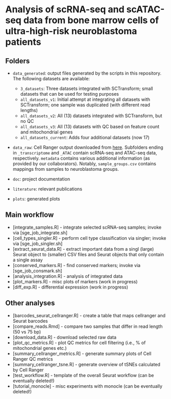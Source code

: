# Analysis of scRNA-seq and scATAC-seq data from bone marrow cells of ultra-high-risk neuroblastoma patients

## Folders

* `data_generated`: output files generated by the scripts in this repository. The following datasets are available:

  - `3_datasets`: Three datasets integrated with SCTransform; small datasets that can be used for testing purposes
  - `all_datasets_v1`: Initial attempt at integrating all datasets with SCTransform; one sample was duplicated (with different read lengths)
  - `all_datasets_v2`: All (13) datasets integrated with SCTransform, but no QC
  - `all_datasets_v3`: All (13) datasets with QC based on feature count and mitochondrial genes
  - `all_datasets_current`: Adds four additional datasets (now 17)

* `data_raw`: Cell Ranger output downloaded from [here](https://biomedical-sequencing.at/projects/BSA_0407_STM_Neuroblastoma_2ba0210fb73d412397728e8a97a3e423). Subfolders ending in `_transcriptome` and `_ATAC` contain scRNA-seq and ATAC-seq data, respectively. `metadata` contains various additional information (as provided by our collaborators). Notably, `sample_groups.csv` contains mappings from samples to neuroblastoma groups.

* `doc`: project documentation

* `literature`: relevant publications

* `plots`: generated plots


## Main workflow

* [integrate_samples.R] - integrate selected scRNA-seq samples; invoke via [sge_job_integrate.sh]
* [cell_types_singler.R] - perform cell type classification via singler; invoke via [sge_job_singler.sh]
* [extract_seurat_data.R] - extract important data from a singl (large) Seurat object to (smaller) CSV files and Seurat objects that only contain a single assay
* [conserved_markers.R] - find conserved markers; invoke via [sge_job_consmark.sh]
* [analysis_integration.R] - analysis of integrated data
* [plot_markers.R] - misc plots of markers (work in progress)
* [diff_exp.R] - differential expression (work in progress)

## Other analyses

* [barcodes_seurat_cellranger.R] - create a table that maps cellranger and Seurat barcodes
* [compare_reads.Rmd] - compare two samples that differ in read length (50 vs 75 bp)
* [download_data.R] - download selected raw data
* [plot_qc_metrics.R] - plot QC metrics for cell filtering (i.e., % of mitochondrial genes etc.)
* [summary_cellranger_metrics.R] - generate summary plots of Cell Ranger QC metrics
* [summary_cellranger_tsne.R] - generate overview of tSNEs calculated by Cell Ranger
* [test_workflow.R] - template of the overall Seurat workflow (can be eventually deleted!)
* [tutorial_monocle] - misc experiments with monocle (can be eventually deleted!)